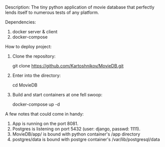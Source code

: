 Description:
    The tiny python application of movie database that perfectly lends itself to numerous tests of any platform.

Dependencies:
1) docker server & client
2) docker-compose


How to deploy project:
    
1. Clone the repository:
    
    git clone https://github.com/Kartoshnikov/MovieDB.git
    
2. Enter into the directory:

    cd MovieDB

3. Build and start containers at one fell swoop:

    docker-compose up -d

A few notes that could come in handy:
1) App is running on the port 8081.
2) Postgres is listening on port 5432 (user: django, passwd: 1111).
3) MovieDB/app/ is bound with python container's /app directory
4) postgres/data is bound with postgre container's /var/lib/postgresql/data
